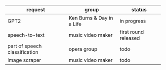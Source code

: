 | request                       | group                     | status      |
|-------------------------------|---------------------------|-------------|
| GPT2                          | Ken Burns & Day in a Life | in progress |
| speech-to-text                | music video maker         | first round released |
| part of speech classification | opera group               | todo        |
| image scraper                 | music video maker         | todo        |
